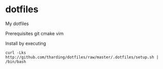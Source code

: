 # dotfiles
My dotfiles

Prerequisites
git
cmake
vim

Install by executing
```
curl -Lks http://github.com/tharding/dotfiles/raw/master/.dotfiles/setup.sh | /bin/bash
```
